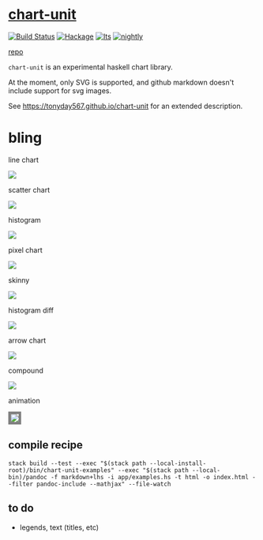 
[chart-unit](https://tonyday567.github.io/chart-unit)
===

[![Build Status](https://travis-ci.org/tonyday567/chart-unit.svg)](https://travis-ci.org/tonyday567/chart-unit) [![Hackage](https://img.shields.io/hackage/v/chart-unit.svg)](https://hackage.haskell.org/package/chart-unit) [![lts](https://www.stackage.org/package/chart-unit/badge/lts)](http://stackage.org/lts/package/chart-unit) [![nightly](https://www.stackage.org/package/chart-unit/badge/nightly)](http://stackage.org/nightly/package/chart-unit)

[repo](https://tonyday567.github.com/chart-unit)

`chart-unit` is an experimental haskell chart library.  

At the moment, only SVG is supported, and github markdown doesn't include support for svg images.

See https://tonyday567.github.io/chart-unit for an extended description.

bling
===

line chart

![](other/exampleLine.svg)

scatter chart

![](other/exampleScatter.svg)

histogram

![](other/exampleHist.svg)

pixel chart

![](other/examplePixels.svg)

skinny

![](other/exampleOneDim.svg)

histogram diff

![](other/exampleHistCompare.svg)

arrow chart

![](other/exampleArrow.svg)

compound

![](other/exampleCompound.svg)

animation

<img style="border:5px solid grey" src="other/anim.gif">









compile recipe
--------

~~~
stack build --test --exec "$(stack path --local-install-root)/bin/chart-unit-examples" --exec "$(stack path --local-bin)/pandoc -f markdown+lhs -i app/examples.hs -t html -o index.html --filter pandoc-include --mathjax" --file-watch
~~~

to do
---

- legends, text (titles, etc)
